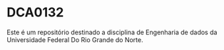 # DCA0132
Este é um repositório destinado a disciplina de Engenharia de dados da Universidade Federal Do Rio Grande do Norte.
